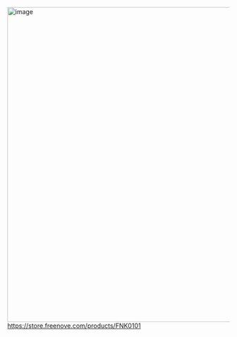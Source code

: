 [<img width="713" height="713" alt="image" src="https://github.com/user-attachments/assets/2a5c17c3-b78c-4515-99f1-02c83357314e" />](https://store.freenove.com/products/FNK0101)  
https://store.freenove.com/products/FNK0101  

